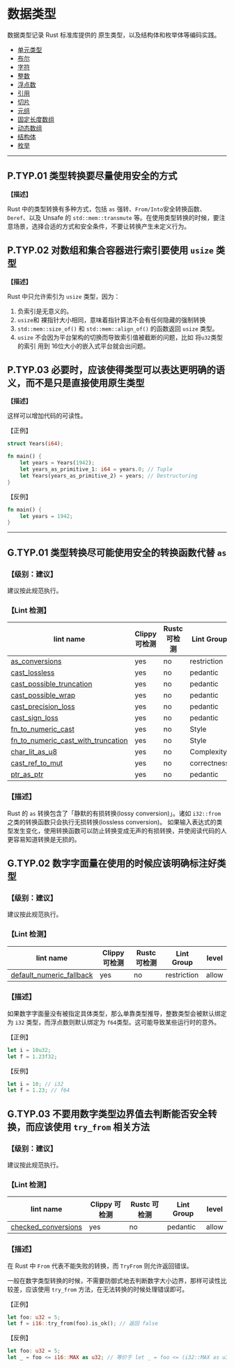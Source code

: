 # 数据类型

数据类型记录 Rust 标准库提供的 原生类型，以及结构体和枚举体等编码实践。

- [单元类型](data-type/unit.md)
- [布尔](data-type/bool.md)
- [字符](data-type/char.md)
- [整数](data-type/int.md)
- [浮点数](data-type/float.md)
- [引用](data-type/ref.md)
- [切片](data-type/slice-and-str.md)
- [元组](data-type/tuple.md)
- [固定长度数组](data-type/array.md)
- [动态数组](data-type/vec.md)
- [结构体](data-type/struct.md)
- [枚举](data-type/enum.md)

---

## P.TYP.01 类型转换要尽量使用安全的方式

**【描述】**

Rust 中的类型转换有多种方式，包括 `as` 强转、`From/Into`安全转换函数、`Deref`、以及 Unsafe 的 `std::mem::transmute` 等。在使用类型转换的时候，要注意场景，选择合适的方式和安全条件，不要让转换产生未定义行为。

## P.TYP.02  对数组和集合容器进行索引要使用 `usize` 类型

**【描述】**

Rust 中只允许索引为 `usize` 类型，因为：

1. 负索引是无意义的。
2. `usize`和 裸指针大小相同，意味着指针算法不会有任何隐藏的强制转换
3. `std::mem::size_of()` 和 `std::mem::align_of()` 的函数返回 `usize` 类型。
4. `usize` 不会因为平台架构的切换而导致索引值被截断的问题，比如 将`u32`类型的索引 用到 16位大小的嵌入式平台就会出问题。

## P.TYP.03   必要时，应该使得类型可以表达更明确的语义，而不是只是直接使用原生类型

**【描述】**

这样可以增加代码的可读性。

【正例】

```rust
struct Years(i64);

fn main() {
    let years = Years(1942);
    let years_as_primitive_1: i64 = years.0; // Tuple
    let Years(years_as_primitive_2) = years; // Destructuring
}
```

【反例】

```rust
fn main() {
    let years = 1942;
}
```



---

## G.TYP.01 类型转换尽可能使用安全的转换函数代替 `as`

### 【级别：建议】

建议按此规范执行。

### 【Lint 检测】

| lint name | Clippy 可检测 | Rustc 可检测 | Lint Group | level |
| ------ | ---- | --------- | ------ | ------ | 
| [as_conversions](https://rust-lang.github.io/rust-clippy/master/#as_conversions) | yes| no | restriction | allow |
| [cast_lossless](https://rust-lang.github.io/rust-clippy/master/#cast_lossless) | yes| no | pedantic | allow |
| [cast_possible_truncation](https://rust-lang.github.io/rust-clippy/master/#cast_possible_truncation) | yes| no | pedantic | allow |
| [cast_possible_wrap](https://rust-lang.github.io/rust-clippy/master/#cast_possible_wrap) | yes| no | pedantic | allow |
| [cast_precision_loss](https://rust-lang.github.io/rust-clippy/master/#cast_precision_loss) | yes| no | pedantic | allow |
| [cast_sign_loss](https://rust-lang.github.io/rust-clippy/master/#cast_sign_loss) | yes| no | pedantic | allow |
| [fn_to_numeric_cast](https://rust-lang.github.io/rust-clippy/master/#fn_to_numeric_cast) | yes| no | Style | warn |
| [fn_to_numeric_cast_with_truncation](https://rust-lang.github.io/rust-clippy/master/#fn_to_numeric_cast_with_truncation) | yes| no | Style | warn |
| [char_lit_as_u8](https://rust-lang.github.io/rust-clippy/master/#char_lit_as_u8) | yes| no | Complexity | warn |
| [cast_ref_to_mut](https://rust-lang.github.io/rust-clippy/master/#cast_ref_to_mut) | yes| no | correctness | deny |
| [ptr_as_ptr](https://rust-lang.github.io/rust-clippy/master/#ptr_as_ptr) | yes| no | pedantic | allow |

### 【描述】

Rust 的 `as` 转换包含了「静默的有损转换(lossy conversion)」。诸如 `i32::from` 之类的转换函数只会执行无损转换(lossless conversion)。 如果输入表达式的类型发生变化，使用转换函数可以防止转换变成无声的有损转换，并使阅读代码的人更容易知道转换是无损的。

## G.TYP.02  数字字面量在使用的时候应该明确标注好类型

### 【级别：建议】

建议按此规范执行。

### 【Lint 检测】

| lint name                                                    | Clippy 可检测 | Rustc 可检测 | Lint Group  | level |
| ------------------------------------------------------------ | ------------- | ------------ | ----------- | ----- |
| [default_numeric_fallback](https://rust-lang.github.io/rust-clippy/master/#default_numeric_fallback) | yes           | no           | restriction | allow |

### 【描述】

如果数字字面量没有被指定具体类型，那么单靠类型推导，整数类型会被默认绑定为 `i32` 类型，而浮点数则默认绑定为 `f64`类型。这可能导致某些运行时的意外。

【正例】

```rust
let i = 10u32;
let f = 1.23f32;
```

【反例】

```rust
let i = 10; // i32
let f = 1.23; // f64
```

## G.TYP.03   不要用数字类型边界值去判断能否安全转换，而应该使用 `try_from` 相关方法

### 【级别：建议】

建议按此规范执行。

### 【Lint 检测】

| lint name                                                    | Clippy 可检测 | Rustc 可检测 | Lint Group | level |
| ------------------------------------------------------------ | ------------- | ------------ | ---------- | ----- |
| [checked_conversions](https://rust-lang.github.io/rust-clippy/master/#checked_conversions) | yes           | no           | pedantic   | allow |

### 【描述】

 在 Rust 中 `From` 代表不能失败的转换，而 `TryFrom` 则允许返回错误。

一般在数字类型转换的时候，不需要防御式地去判断数字大小边界，那样可读性比较差，应该使用 `try_from` 方法，在无法转换的时候处理错误即可。

【正例】

```rust
let foo: u32 = 5; 
let f = i16::try_from(foo).is_ok(); // 返回 false
```

【反例】

```rust
let foo: u32 = 5;
let _ = foo <= i16::MAX as u32; // 等价于 let _ = foo <= (i32::MAX as u32);
```

